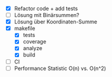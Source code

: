 - [x] Refactor code + add tests
- [ ] Lösung mit Binärsummen?
- [x] Lösung über Koordinaten-Summe
- [x] makefile
    - [x] tests
    - [x] coverage
    - [x] analyze
    - [x] build
- [ ] CI
- [ ] Performance Statistic O(n) vs. O(n^2)